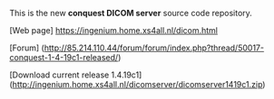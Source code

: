 This is the new **conquest DICOM server** source code repository.

[Web page] https://ingenium.home.xs4all.nl/dicom.html

[Forum] (http://85.214.110.44/forum/forum/index.php?thread/50017-conquest-1-4-19c1-released/)

[Download current release 1.4.19c1] (http://ingenium.home.xs4all.nl/dicomserver/dicomserver1419c1.zip)